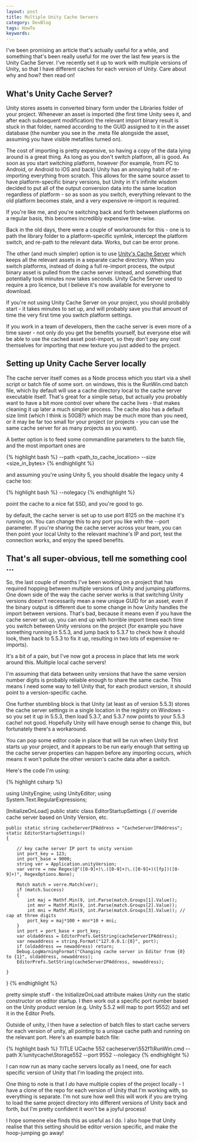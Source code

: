 ```yaml
---
layout: post
title: Multiple Unity Cache Servers
category: DevBlog
tags: HowTo
keywords: 
---
```


I've been promising an article that's actually useful for a while, and something that's been
really useful for me over the last few years is the Unity Cache Server. I've recently set it
up to work with multiple versions of Unity, so that I have different caches for each
version of Unity. Care about why and how? then read on!

## What's Unity Cache Server?

Unity stores assets in converted binary form under the Libraries folder of your project. Whenever
an asset is imported (the first time Unity sees it, and after each subsequent modification) the
relevant import binary result is stuck in that folder, named according to the GUID assigned to it
in the asset database (the number you see in the .meta file alongside the asset, assuming you have
visible metafiles turned on).

The cost of importing is pretty expensive, so having a copy of the data lying around is a great thing.
As long as you don't switch platform, all is good. As soon as you start switching platform, however
(for example, from PC to Android, or Android to iOS and back) Unity has an annoying habit of re-importing
everything from scratch. This allows for the same source asset to have platform-specific binary versions,
but Unity in it's infinite wisdom decided to put all of the output conversion data into the same location
regardless of platform - so as soon as you switch, everything relevant to the old platform becomes stale,
and a very expensive re-import is required.

If you're like me, and you're switching back and forth between platforms on a regular basis, this becomes
incredibly expensive time-wise.

Back in the old days, there were a couple of workarounds for this - one is to path the library folder to a
platform-specific symlink, intercept the platform switch, and re-path to the relevant data. Works, but
can be error prone.

The other (and much simpler) option is to use [Unity's Cache Server](https://docs.unity3d.com/Manual/CacheServer.html)
which keeps all the relevant assets in a separate cache directory. When you switch platforms, instead of
doing a full re-import process, the output binary asset is pulled from the cache server instead, and something
that potentially took minutes now takes seconds. Unity Cache Server used to require a pro licence, but I believe
it's now available for everyone to download.

If you're not using Unity Cache Server on your project, you should probably start - it takes minutes to set up,
and will probably save you that amount of time the very first time you switch platform settings.

If you work in a team of developers, then the cache server is even more of a time saver - not only do you
get the benefits yourself, but everyone else will be able to use the cached asset post-import, so they don't
pay any cost themselves for importing that new texture you just added to the project.

## Setting up Unity Cache Server locally

The cache server itself comes as a Node process which you start via a shell script or batch file of some sort.
on windows, this is the RunWin.cmd batch file, which by default will use a cache directory local to the
cache server executable itself. That's great for a simple setup, but actually you probably want to have
a bit more control over where the cache lives - that makes cleaning it up later a much simpler process.
The cache also has a default size limit (which I think is 50GB?) which may be much more than you need, or
it may be far too small for your project (or projects - you can use the same cache server for as many projects
as you want).

A better option is to feed some commandline parameters to the batch file, and the most important ones are

{% highlight bash %}
    --path <path_to_cache_location>
    --size <size_in_bytes>
{% endhighlight %}

and assuming you're using Unity 5, you should disable the legacy unity 4 cache too:


{% highlight bash %}
    --nolegacy
{% endhighlight %}

point the cache to a nice fat SSD, and you're good to go. 

by default, the cache server is set up to use port 8125 on the machine it's running on. You can change this
to any port you like with the --port <xxxx> parameter. If you're sharing the cache server across your team,
you can then point your local Unity to the relevant machine's IP and port, test the connection works, and
enjoy the speed benefits.

## That's all super-obvious, tell me something cool ...

So, the last couple of months I've been working on a project that has required hopping between multiple versions
of Unity and jumping platforms. One down side of the way the cache server works is that switching Unity versions
doesn't necessarily mean a new unique GUID for an asset, even if the binary output is different due to some
change in how Unity handles the import between versions. That's bad, because it means even if you have
the cache server set up, you can end up with horrible import times each time you switch between Unity versions
on the project (for example you have something running in 5.5.3, and jump back to 5.3.7 to check how it
should look, then back to 5.5.3 to fix it up, resulting in two lots of expensive re-imports).

It's a bit of a pain, but I've now got a process in place that lets me work around this. Multiple local cache servers!

I'm assuming that data between unity versions that have the same version number digits is probably reliable enough
to share the same cache. This means I need some way to tell Unity that, for each product version, it should point
to a version-specific cache.

One further stumbling block is that Unity (at least as of version 5.5.3) stores the cache server settings in
a single location in the registry on Windows - so you set it up in 5.5.3, then load 5.3.7, and 5.3.7 now points
to your 5.5.3 cache! not good. Hopefully Unity will have enough sense to change this, but fortunately there's a workaround.

You can pop some editor code in place that will be run when Unity first starts up your project, and it appears to be
run early enough that setting up the cache server properties can happen before any importing occurs, which means
it won't pollute the other version's cache data after a switch.

Here's the code I'm using:

{% highlight csharp %}

using UnityEngine;
using UnityEditor;
using System.Text.RegularExpressions;

[InitializeOnLoad]
public static class EditorStartupSettings
{
    // override cache server based on Unity Version, etc.

    public static string cacheServerIPAddress = "CacheServerIPAddress";
    static EditorStartupSettings()
    {

        // key cache server IP port to unity version
        int port_key = 123;
        int port_base = 9000;
        string ver = Application.unityVersion;
        var verre = new Regex(@"([0-9]+)\.([0-9]+)\.([0-9]+)([fp])([0-9]+)", RegexOptions.None);

        Match match = verre.Match(ver);
        if (match.Success)
        {
            int maj = Mathf.Min(9, int.Parse(match.Groups[1].Value));
            int mnr = Mathf.Min(9, int.Parse(match.Groups[2].Value));
            int mni = Mathf.Min(9, int.Parse(match.Groups[3].Value)); // cap at three digits
            port_key = maj*100 + mnr*10 + mni;
        }
        int port = port_base + port_key;
        var oldaddress = EditorPrefs.GetString(cacheServerIPAddress);
        var newaddress = string.Format("127.0.0.1:{0}", port);
        if (oldaddress == newaddress) return;
        Debug.LogWarningFormat("Changing cache server in Editor from {0} to {1}", oldaddress, newaddress);
        EditorPrefs.SetString(cacheServerIPAddress, newaddress);

    }
}
{% endhighlight %}

pretty simple stuff - the InitializeOnLoad attribute makes Unity run the static constructor on editor startup.
I then work out a specific port number based on the Unity product version (e.g. Unity 5.5.2 will map to port
9552) and set it in the Editor Prefs.

Outside of unity, I then have a selection of batch files to start cache servers for each version of unity,
all pointing to a unique cache path and running on the relevant port. Here's an example batch file:

{% highlight bash %}
TITLE UCache 552
cacheserver\552f1\RunWin.cmd --path X:\unitycache\Storage552 --port 9552 --nolegacy
{% endhighlight %}

I can now run as many cache servers locally as I need, one for each specific version of Unity that I'm loading
the project into.

One thing to note is that I *do* have multiple copies of the project locally - I have a clone of the repo for
each version of Unity that I'm working with, so everything is separate. I'm not sure how well this will work
if you are trying to load the same project directory into different versions of Unity back and forth, but I'm
pretty confident it won't be a joyful process!

I hope someone else finds this as useful as I do. I also hope that Unity realise that this setting should be
editor version specific, and make the hoop-jumping go away!





